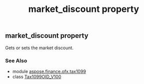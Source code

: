 ﻿---
title: market_discount property
second_title: Aspose.Finance for Python via .NET API References
description: 
type: docs
weight: 110
url: /python-net/aspose.finance.ofx.tax1099/tax1099oid_v100/market_discount/
is_root: false
---

## market_discount property


Gets or sets the market discount.

### See Also
* module [aspose.finance.ofx.tax1099](../../)
* class [Tax1099OID_V100](/finance/python-net/aspose.finance.ofx.tax1099/tax1099oid_v100)
